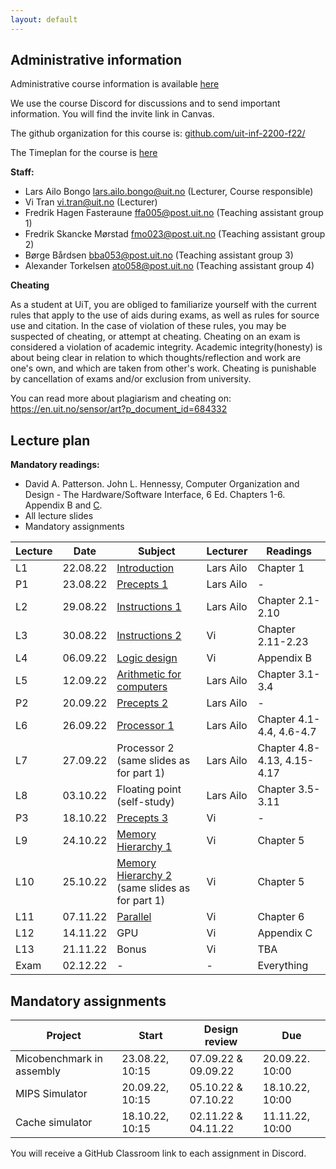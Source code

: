 ```yaml
---
layout: default
---
```


## Administrative information

Administrative course information is available [here](https://uit.no/utdanning/emner/emne/765734/inf-2200)

We use the course Discord for discussions and to send important information. You will find the invite link in Canvas.

The github organization for this course is: [github.com/uit-inf-2200-f22/](https://github.com/uit-inf-2200-f22/)

The Timeplan for the course is [here](https://timeplan.uit.no/emne_timeplan.php?sem=22h&module=INF-2200-1#week=33-52)

**Staff:**
* Lars Ailo Bongo <lars.ailo.bongo@uit.no> (Lecturer, Course responsible)
* Vi Tran <vi.tran@uit.no> (Lecturer)
* Fredrik Hagen Fasteraune <ffa005@post.uit.no> (Teaching assistant group 1)
* Fredrik Skancke Mørstad <fmo023@post.uit.no>  (Teaching assistant group 2)
* Børge Bårdsen <bba053@post.uit.no> (Teaching assistant group 3)
* Alexander Torkelsen <ato058@post.uit.no> (Teaching assistant group 4)

**Cheating**

As a student at UiT, you are obliged to familiarize yourself with the current rules that apply to the use of aids during exams, as well as rules for source use and citation. In the case of violation of these rules, you may be suspected of cheating, or attempt at cheating. Cheating on an exam is considered a violation of academic integrity. Academic integrity(honesty) is about being clear in relation to which thoughts/reflection and work are one's own, and which are taken from other's work. Cheating is punishable by cancellation of exams and/or exclusion from university.

You can read more about plagiarism and cheating on: https://en.uit.no/sensor/art?p_document_id=684332

## Lecture plan

**Mandatory readings:**
* David A. Patterson. John L. Hennessy, Computer Organization and Design - The Hardware/Software Interface, 6 Ed. Chapters 1-6. Appendix B and [C](https://www.elsevier.com/__data/assets/pdf_file/0010/1191376/Appendix-C.PDF).
* All lecture slides
* Mandatory assignments

| Lecture   	| Date		    | Subject	  | Lecturer | Readings | 
|-------------|-------------|-----------|----------|----------|
| L1   | 22.08.22 | [Introduction](https://docs.google.com/presentation/d/18G0WcXLvX5m9Rar_Q_c77k_WDjjMHi2wAuCiXCynHJI/edit#slide=id.p1)   | Lars Ailo | Chapter 1 |
| P1   | 23.08.22 | [Precepts 1](https://docs.google.com/presentation/d/1G9bGPCN8dQBoD9W9WDQn7lHHCqdyZoLpBqy1hoC-Eto/edit#slide=id.p1) | Lars Ailo | -         |
| L2   | 29.08.22 | [Instructions 1](https://docs.google.com/presentation/d/1enTL_d8FoxpBt8uEYd3thWolPcLe_O_VRD9nEhfls7I/edit#slide=id.p1) | Lars Ailo | Chapter 2.1-2.10 |
| L3   | 30.08.22 | [Instructions 2](https://drive.google.com/file/d/1oP-XfW0V8ovFGW9tq7UcI20VIsbIPDlC/view?usp=sharing) | Vi        | Chapter 2.11-2.23 |
| L4   | 06.09.22 | [Logic design](https://drive.google.com/file/d/1NYNTV4KDps1EEi_zvN7MILyZRhnJT-Xj/view?usp=sharing)   | Vi        | Appendix B |
| L5   | 12.09.22 | [Arithmetic for computers](https://docs.google.com/presentation/d/1_orX8bTSOrvEQwpV4cnUpGp_3KNazTNzIwCI4RcC64Q/edit#slide=id.p1)     | Lars Ailo | Chapter 3.1-3.4  |
| P2   | 20.09.22 | [Precepts 2](https://docs.google.com/presentation/d/1XeM0xKFgYygR4Cf_sfAJvNqK73WwWsHoiEwGCYGRI5Q/edit#slide=id.p1)     | Lars Ailo | -         |
| L6   | 26.09.22 | [Processor 1](https://docs.google.com/presentation/d/1Ykl4SJQD25TwkFOPQtgSd4IWbBgX2VzGDPoqFL6BNKc/edit#slide=id.g15955294a00_1_106)    | Lars Ailo | Chapter 4.1-4.4, 4.6-4.7 |
| L7   | 27.09.22 | Processor 2 (same slides as for part 1) | Lars Ailo | Chapter 4.8-4.13, 4.15-4.17 |
| L8   | 03.10.22 | Floating point (self-study) | Lars Ailo | Chapter 3.5-3.11 |
| P3   | 18.10.22 | [Precepts 3](https://drive.google.com/file/d/1fC-YrwyMykVpzwqqFd-6aC_wmHplwg0N/view?usp=sharing)    | Vi        | -         |
| L9   | 24.10.22 | [Memory Hierarchy 1](https://drive.google.com/file/d/1xHQfkoEHrAuInQq7JfSvjoHVeDVxFDP9/view?usp=sharing)        | Vi        | Chapter 5 |
| L10  | 25.10.22 | [Memory Hierarchy 2](https://drive.google.com/file/d/1xHQfkoEHrAuInQq7JfSvjoHVeDVxFDP9/view?usp=sharing) (same slides as for part 1)      | Vi        | Chapter 5 |
| L11  | 07.11.22 | [Parallel](https://drive.google.com/file/d/1f_8nClmyg1ZFDb2PGzDZqoY1IUcd3K18/view?usp=share_link)     | Vi        | Chapter 6 |
| L12  | 14.11.22 | GPU            | Vi        | Appendix C |
| L13  | 21.11.22 | Bonus          | Vi        | TBA        |
| Exam | 02.12.22 | -              | -         | Everything |

## Mandatory assignments

| Project |	Start      | Design review | Due |
|---------|------------|---------------|-----|
| Micobenchmark in assembly | 23.08.22, 10:15 | 07.09.22 & 09.09.22 | 20.09.22. 10:00 |
| MIPS Simulator            | 20.09.22, 10:15 | 05.10.22 & 07.10.22 | 18.10.22, 10:00 |
| Cache simulator           | 18.10.22, 10:15 | 02.11.22 & 04.11.22 | 11.11.22, 10:00 |

You will receive a GitHub Classroom link to each assignment in Discord.  
